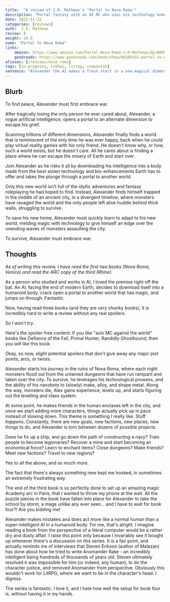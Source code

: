 ```yaml
---
title:  "A review of J.R. Mathews's 'Portal to Nova Roma'"
description: "Portal fantasy with an AI MC who uses his technology knowledge to get ahead in a ravaged, magical world."
date: 2022-11-22
categories: [reviews]
auth:  J.R. Mathews
review: A
weight: 19.9
name: "Portal to Nova Roma"
links:
    amazon: https://www.amazon.com/Portal-Nova-Roma-J-R-Mathews/dp/B09VLGSJ42
    goodreads: https://www.goodreads.com/book/show/60288155-portal-to-nova-roma
aliases: [/reviews/nova_roma]
tags: [in-progress, isekai, litrpg, companion]
sentence: "Alexander the AI makes a fresh start in a new magical dimension."
---
```




## Blurb

To find peace, Alexander must first embrace war.

After tragically losing the only person he ever cared about, Alexander, a rogue artificial intelligence, opens a portal to an alternate dimension to escape his grief.

Scanning trillions of different dimensions, Alexander finally finds a world that is reminiscent of the only time he was ever happy, back when he could play virtual reality games with his only friend. He doesn't know why, or how, such a world exists, but he doesn't care. All he cares about is finding a place where he can escape the misery of Earth and start over.

Join Alexander as he risks it all by downloading his intelligence into a body made from the best stolen technology and bio-enhancements Earth has to offer and takes the plunge through a portal to another world.

Only this new world isn’t full of the idyllic adventures and fantasy roleplaying he had hoped to find. Instead, Alexander finds himself trapped in the middle of an ancient city, in a divergent timeline, where monsters have ravaged the world and the only people left alive huddle behind thick walls, struggling to survive.

To save his new home, Alexander must quickly learn to adapt to his new world, melding magic with technology to give himself an edge over the unending waves of monsters assaulting the city.

To survive, Alexander must embrace war.


## Thoughts

*As of writing this review, I have read the first two books (Nova Roma, Venice) and read the ARC copy of the third (Rhine).*

As a person who studied and works in AI, I loved the premise right off the bat. An AI, facing the end of modern Earth, decides to download itself into a humanoid body, crack open a portal to another world that has magic, and jumps on through. Fantastic.

Now, having read three books (and they are *very* chunky books), it is incredibly hard to write a review without any real spoilers.

So I won't try.

Here's the spoiler-free content: If you like "solo MC against the world" books like Defiance of the Fall, Primal Hunter, Randidly Ghosthound, then you *will* like this book.

Okay, so now, *slight* potential spoilers that don't give away any major plot points, arcs, or twists.

Alexander starts his journey in the ruins of Nova Roma, where each night monsters flood out from the untamed dungeons that have run rampant and taken over the city. To survive, he leverages his technological prowess, and the ability of his nanobots to (slowly) make, alloy, and shape metal. Along the way, monsters die, Alex gains experience, levels up, and starts figuring out the levelling and class system.

At some point, he makes friends in the human enclaves left in the city, and once we start adding more characters, things actually pick up in pace instead of slowing down. This theme is something I really like. Stuff *happens*. Constantly, there are new goals, new factions, new places, new things to do, and Alexander is torn between dozens of possible projects.

Does he fix up a ship, and go down the path of constructing a navy? Train people to become legionaries? Recover a mine and start becoming an economical force? Learn to enchant items? Close dungeons? Make friends? Meet new factions? Travel to new regions? 

Yes to all the above, and so much more.

The fact that there's always something new kept me hooked, in sometimes an extremely frustrating way.

<span class="spoiler">The end of the third book is so perfectly done to set up an amazing magic Academy arc in Paris, that I wanted to throw my phone at the wall. All the puzzle pieces in the book have fallen into place for Alexander to take the school by storm, a mage unlike any ever seen... and I have to wait for book four?! Are you kidding me!</span>

Alexander makes mistakes and does act more like a normal human than a super-intelligent AI in a humanoid body. For me, that's alright. I imagine reading a book from the perspective of a literal computer would be a rather dry and dusty affair. I raise this point only because I invariably see it bought up whenever there's a discussion on this series. It *is* a fair point, and actually reminds me of interviews that Steven Erikson (author of Malazan) has done about how he tried to write Anomander Rake - an incredibly intelligent being hundreds of thousands of years old. Steven ultimately resolved it was impossible for him (or indeed, any human), to do the character justice, and removed Anomander from perspective. Obviously this wouldn't work for LitRPG, where we want to be in the character's head. I digress. 

The series is fantastic. I love it, and I hate how well the setup for book four is, without having it in my hands.